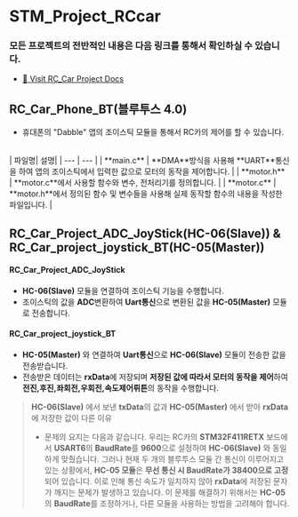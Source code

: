 # STM_Project_RCcar
### 모든 프로젝트의 전반적인 내용은 다음 링크를 통해서 확인하실 수 있습니다.
- [🚗 Visit RC_Car Project Docs](https://www.canva.com/design/DAGPbfohr20/pTF_LQDb0HObs8oqjEBFqg/view?utm_content=DAGPbfohr20&utm_campaign=designshare&utm_medium=link&utm_source=editor)   
## RC_Car_Phone_BT(블루투스 4.0)
- 휴대폰의 "Dabble" 앱의 조이스틱 모듈을 통해서 RC카의 제어를 할 수 있습니다.
<br>    
| 파일명| 설명|
| --- | --- |
| **main.c** | **DMA**방식을 사용해 **UART**통신을 하여 앱의 조이스틱에서 입력한 값으로 모터의 동작을 제어합니다.  | 
| **motor.h** | **motor.c**에서 사용할 함수와 변수, 전처리기를 정의합니다. | 
| **motor.c** | **motor.h**에서 정의된 함수 및 변수들을 사용해 실제 동작할 함수의 내용을 작성한 파일입니다.  | 

<br>

## RC_Car_Project_ADC_JoyStick(HC-06(Slave)) & RC_Car_project_joystick_BT(HC-05(Master))
####  **RC_Car_Project_ADC_JoyStick**
- **HC-06(Slave)** 모듈을 연결하여 조이스틱 기능을 수행합니다. 
- 조이스틱의 값을 **ADC**변환하여 **Uart통신**으로 변환된 값을 **HC-05(Master)** 모듈로 전송합니다.
#### **RC_Car_project_joystick_BT**
-  **HC-05(Master)** 와 연결하여 **Uart통신**으로 **HC-06(Slave)** 모듈이 전송한 값을 전송받습니다. 
- 전송받은 데이터는 **rxData**에 저장되며 **저장된 값에 따라서 모터의 동작을 제어**하여 **전진,후진,좌회전,우회전,속도제어뤼튼**의 동작을 수행합니다.

>**HC-06(Slave)** 에서 보낸 **txData**의 값과 **HC-05(Master)** 에서 받아 **rxData**에 저장한 값이 다른 이유
>- 문제의 요지는 다음과 같습니다. 우리는 RC카의 **STM32F411RETX** 보드에서 **USART6**의 **BaudRate**를 **9600**으로 설정하여 **HC-06(Slave)** 와 동일하게 맞췄습니다. 그러나 현재 두 개의 블루투스 모듈 간 통신이 이루어지고 있는 상황에서, **HC-05 모듈**은 **무선 통신 시 BaudRate가 38400으로 고정**되어 있습니다. 이로 인해 통신 속도가 일치하지 않아 **rxData**에 저장된 문자가 깨지는 문제가 발생하고 있습니다. 이 문제를 해결하기 위해서는 **HC-05**의 **BaudRate**를 조정하거나, 다른 모듈을 사용하는 방법을 고려해야 합니다.
